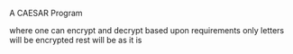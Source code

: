 A CAESAR Program

where one can encrypt and decrypt based upon requirements
only letters will be encrypted rest will be as it is

